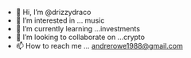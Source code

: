 - 👋 Hi, I’m @drizzydraco
- 👀 I’m interested in ... music
- 🌱 I’m currently learning ...investments
- 💞️ I’m looking to collaborate on ...crypto
- 📫 How to reach me ... andrerowe1988@gmail.com 

<!---
drizzydraco/drizzydraco is a ✨ special ✨ repository because its `README.md` (this file) appears on your GitHub profile.
You can click the Preview link to take a look at your changes.
--->
